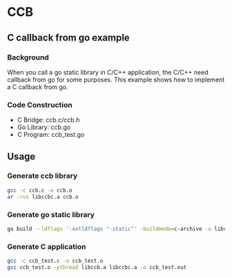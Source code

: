 # CCB

## C callback from go example

### Background

When you call a go static library in C/C++ application, the C/C++ need callback from go for some purposes.
This example shows how to implement a C callback from go.

### Code Construction

- C Bridge: ccb.c/ccb.h
- Go Library: ccb.go
- C Program: ccb_test.go

## Usage

### Generate ccb library

```bash
gcc -c ccb.c -o ccb.o
ar -rvs libccbc.a ccb.o
```

### Generate go static library

```bash
go build --ldflags '-extldflags "-static"' -buildmode=c-archive -o libccb.a ccb.go
```

### Generate C application

```bash
gcc -c ccb_test.c -o ccb_test.o
gcc ccb_test.o -pthread libccb.a libccbc.a -o ccb_test.out
```